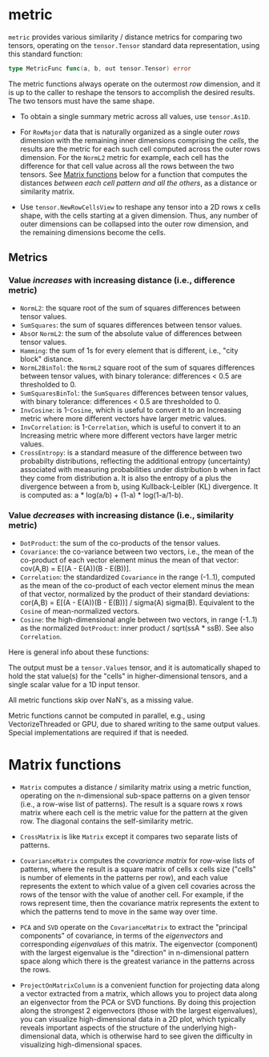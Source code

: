 # metric

`metric` provides various similarity / distance metrics for comparing two tensors, operating on the `tensor.Tensor` standard data representation, using this standard function:
```Go
type MetricFunc func(a, b, out tensor.Tensor) error
```

The metric functions always operate on the outermost _row_ dimension, and it is up to the caller to reshape the tensors to accomplish the desired results. The two tensors must have the same shape.

* To obtain a single summary metric across all values, use `tensor.As1D`.

* For `RowMajor` data that is naturally organized as a single outer _rows_ dimension with the remaining inner dimensions comprising the _cells_, the results are the metric for each such cell computed across the outer rows dimension.  For the `NormL2` metric for example, each cell has the difference for that cell value across all the rows between the two tensors. See [Matrix functions](#matrix-functions) below for a function that computes the distances _between each cell pattern and all the others_, as a distance or similarity matrix.

* Use `tensor.NewRowCellsView` to reshape any tensor into a 2D rows x cells shape, with the cells starting at a given dimension. Thus, any number of outer dimensions can be collapsed into the outer row dimension, and the remaining dimensions become the cells.

## Metrics

### Value _increases_ with increasing distance (i.e., difference metric)

* `NormL2`: the square root of the sum of squares differences between tensor values.
* `SumSquares`:  the sum of squares differences between tensor values.
* `Abs`or `NormL2`: the sum of the absolute value of differences between tensor values.
* `Hamming`: the sum of 1s for every element that is different, i.e., "city block" distance.
* `NormL2BinTol`:  the `NormL2` square root of the sum of squares differences between tensor values, with binary tolerance: differences < 0.5 are thresholded to 0.
* `SumSquaresBinTol`: the `SumSquares` differences between tensor values,  with binary tolerance: differences < 0.5 are thresholded to 0.
* `InvCosine`: is 1-`Cosine`, which is useful to convert it to an Increasing metric where more different vectors have larger metric values.
* `InvCorrelation`: is 1-`Correlation`, which is useful to convert it to an Increasing metric where more different vectors have larger metric values.
* `CrossEntropy`: is a standard measure of the difference between two probabilty distributions, reflecting the additional entropy (uncertainty) associated with measuring probabilities under distribution b when in fact they come from distribution a.  It is also the entropy of a plus the divergence between a from b, using Kullback-Leibler (KL) divergence.  It is computed as: a * log(a/b) + (1-a) * log(1-a/1-b).

### Value _decreases_ with increasing distance (i.e., similarity metric)

* `DotProduct`:  the sum of the co-products of the tensor values.
* `Covariance`: the co-variance between two vectors, i.e., the mean of the co-product of each vector element minus the mean of that vector: cov(A,B) = E[(A - E(A))(B - E(B))].
* `Correlation`: the standardized `Covariance` in the range (-1..1), computed as the mean of the co-product of each vector element minus the mean of that vector, normalized by the product of their standard deviations: cor(A,B) = E[(A - E(A))(B - E(B))] / sigma(A) sigma(B). Equivalent to the `Cosine` of mean-normalized vectors.
* `Cosine`: the high-dimensional angle between two vectors, in range (-1..1) as the normalized `DotProduct`: inner product / sqrt(ssA * ssB).  See also `Correlation`.

Here is general info about these functions:

The output must be a `tensor.Values` tensor, and it is automatically shaped to hold the stat value(s) for the "cells" in higher-dimensional tensors, and a single scalar value for a 1D input tensor.

All metric functions skip over NaN's, as a missing value.

Metric functions cannot be computed in parallel, e.g., using VectorizeThreaded or GPU, due to shared writing to the same output values.  Special implementations are required if that is needed.

# Matrix functions

* `Matrix` computes a distance / similarity matrix using a metric function, operating on the n-dimensional sub-space patterns on a given tensor (i.e., a row-wise list of patterns). The result is a square rows x rows matrix where each cell is the metric value for the pattern at the given row. The diagonal contains the self-similarity metric.

* `CrossMatrix` is like `Matrix` except it compares two separate lists of patterns.

* `CovarianceMatrix` computes the _covariance matrix_ for row-wise lists of patterns, where the result is a square matrix of cells x cells size ("cells" is number of elements in the patterns per row), and each value represents the extent to which value of a given cell covaries across the rows of the tensor with the value of another cell. For example, if the rows represent time, then the covariance matrix represents the extent to which the patterns tend to move in the same way over time.

* `PCA` and `SVD` operate on the `CovarianceMatrix` to extract the "principal components" of covariance, in terms of the _eigenvectors_ and corresponding _eigenvalues_ of this matrix. The eigenvector (component) with the largest eigenvalue is the "direction" in n-dimensional pattern space along which there is the greatest variance in the patterns across the rows.

* `ProjectOnMatrixColumn` is a convenient function for projecting data along a vector extracted from a matrix, which allows you to project data along an eigenvector from the PCA or SVD functions. By doing this projection along the strongest 2 eigenvectors (those with the largest eigenvalues), you can visualize high-dimensional data in a 2D plot, which typically reveals important aspects of the structure of the underlying high-dimensional data, which is otherwise hard to see given the difficulty in visualizing high-dimensional spaces.


